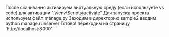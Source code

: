 После скачивания активируем виртуальную среду (если используете vs code)
для активации ".\venv\Scripts\activate"
Для запуска проекта используем файл manage.py
Заходим в директорию sample2
вводим python manage.runserver
Готово! 
переходим на страницу 'http://localhost:8000'
